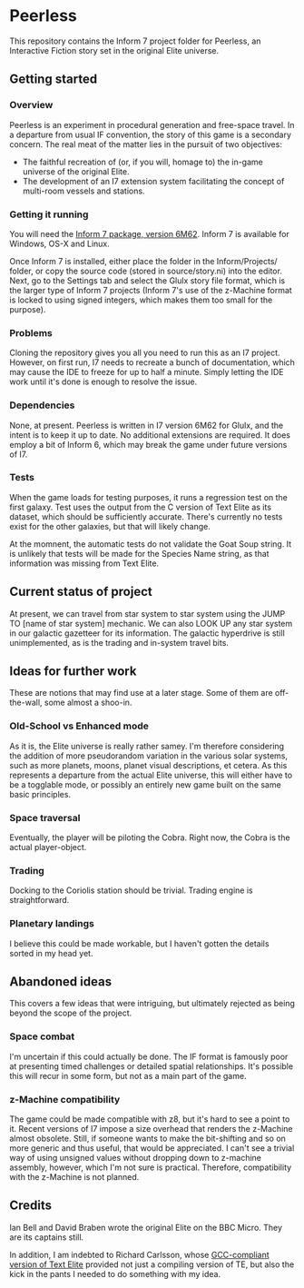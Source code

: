 # Peerless

This repository contains the Inform 7 project folder for Peerless, an Interactive Fiction story set in the original Elite universe.

## Getting started

### Overview

Peerless is an experiment in procedural generation and free-space travel. In a departure from usual IF convention, the story of this game is a secondary concern. The real meat of the matter lies in the pursuit of two objectives:

* The faithful recreation of (or, if you will, homage to) the in-game universe of the original Elite.
* The development of an I7 extension system facilitating the concept of multi-room vessels and stations.

### Getting it running

You will need the [Inform 7 package, version 6M62](http://inform7.com/download/release/6M62/). Inform 7 is available for Windows, OS-X and Linux.

Once Inform 7 is installed, either place the folder in the Inform/Projects/ folder, or copy the source code (stored in source/story.ni) into the editor. Next, go to the Settings tab and select the Glulx story file format, which is the larger type of Inform 7 projects (Inform 7's use of the z-Machine format is locked to using signed integers, which makes them too small for the purpose).  

### Problems

Cloning the repository gives you all you need to run this as an I7 project. However, on first run, I7 needs to recreate a bunch of documentation, which may cause the IDE to freeze for up to half a minute. Simply letting the IDE work until it's done is enough to resolve the issue.

### Dependencies

None, at present. Peerless is written in I7 version 6M62 for Glulx, and the intent is to keep it up to date. No additional extensions are required. It does employ a bit of Inform 6, which may break the game under future versions of I7.

### Tests

When the game loads for testing purposes, it runs a regression test on the first galaxy. Test uses the output from the C version of Text Elite as its dataset, which should be sufficiently accurate. There's currently no tests exist for the other galaxies, but that will likely change.

At the momnent, the automatic tests do not validate the Goat Soup string. It is unlikely that tests will be made for the Species Name string, as that information was missing from Text Elite.

## Current status of project

At present, we can travel from star system to star system using the JUMP TO \[name of star system\] mechanic. We can also LOOK UP any star system in our galactic gazetteer for its information. The galactic hyperdrive is still unimplemented, as is the trading and in-system travel bits.  

## Ideas for further work

These are notions that may find use at a later stage. Some of them are off-the-wall, some almost a shoo-in.

### Old-School vs Enhanced mode

As it is, the Elite universe is really rather samey. I'm therefore considering the addition of more pseudorandom variation in the various solar systems, such as more planets, moons, planet visual descriptions, et cetera. As this represents a departure from the actual Elite universe, this will either have to be a togglable mode, or possibly an entirely new game built on the same basic principles.    

### Space traversal

Eventually, the player will be piloting the Cobra. Right now, the Cobra is the actual player-object.

### Trading

Docking to the Coriolis station should be trivial. Trading engine is straightforward.

### Planetary landings

I believe this could be made workable, but I haven't gotten the details sorted in my head yet.

## Abandoned ideas

This covers a few ideas that were intriguing, but ultimately rejected as being beyond the scope of the project.

### Space combat

I'm uncertain if this could actually be done. The IF format is famously poor at presenting timed challenges or detailed spatial relationships. It's possible this will recur in some form, but not as a main part of the game. 

### z-Machine compatibility

The game could be made compatible with z8, but it's hard to see a point to it. Recent versions of I7 impose a size overhead that renders the z-Machine almost obsolete. Still, if someone wants to make the bit-shifting and so on more generic and thus useful, that would be appreciated. I can't see a trivial way of using unsigned values without dropping down to z-machine assembly, however, which I'm not sure is practical. Therefore, compatibility with the z-Machine is not planned. 

## Credits

Ian Bell and David Braben wrote the original Elite on the BBC Micro. They are its captains still.

In addition, I am indebted to Richard Carlsson, whose [GCC-compliant version of Text Elite](https://github.com/richcarl/txtelite) provided not just a compiling version of TE, but also the kick in the pants I needed to do something with my idea. 
